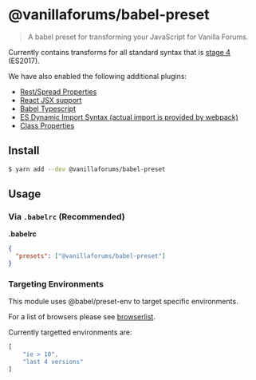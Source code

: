# @vanillaforums/babel-preset

> A babel preset for transforming your JavaScript for Vanilla Forums.

Currently contains transforms for all standard syntax that is [stage 4](https://tc39.github.io/ecma262/) (ES2017).

We have also enabled the following additional plugins:
- [Rest/Spread Properties](https://babeljs.io/docs/en/babel-plugin-proposal-object-rest-spread)
- [React JSX support](https://babeljs.io/docs/en/next/babel-preset-react)
- [Babel Typescript](https://babeljs.io/docs/en/babel-preset-typescript)
- [ES Dynamic Import Syntax (actual import is provided by webpack)](https://babeljs.io/docs/en/babel-plugin-syntax-dynamic-import/)
- [Class Properties](https://babeljs.io/docs/en/babel-plugin-proposal-class-properties)

## Install

```sh
$ yarn add --dev @vanillaforums/babel-preset
```

## Usage

### Via `.babelrc` (Recommended)

**.babelrc**

```json
{
  "presets": ["@vanillaforums/babel-preset"]
}
```

### Targeting Environments

This module uses @babel/preset-env to target specific environments.

For a list of browsers please see [browserlist](https://github.com/ai/browserslist).

Currently targetted environments are:

```js
[
    "ie > 10",
    "last 4 versions"
]
```
